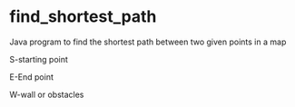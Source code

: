 # find_shortest_path
Java program to find the shortest path between two given points in a map

S-starting point

E-End point

W-wall or obstacles
